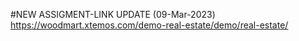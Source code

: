 #NEW ASSIGMENT-LINK UPDATE (09-Mar-2023)
https://woodmart.xtemos.com/demo-real-estate/demo/real-estate/
